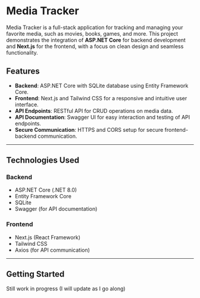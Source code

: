 # Media Tracker

Media Tracker is a full-stack application for tracking and managing your favorite media, such as movies, books, games, and more. This project demonstrates the integration of **ASP.NET Core** for backend development and **Next.js** for the frontend, with a focus on clean design and seamless functionality.

## Features

- **Backend**: ASP.NET Core with SQLite database using Entity Framework Core.
- **Frontend**: Next.js and Tailwind CSS for a responsive and intuitive user interface.
-  **API Endpoints**: RESTful API for CRUD operations on media data.
- **API Documentation**: Swagger UI for easy interaction and testing of API endpoints.
- **Secure Communication**: HTTPS and CORS setup for secure frontend-backend communication.

---

## Technologies Used

### **Backend**
- ASP.NET Core (.NET 8.0)
- Entity Framework Core
- SQLite
- Swagger (for API documentation)

### **Frontend**
- Next.js (React Framework)
- Tailwind CSS
- Axios (for API communication)

---

## Getting Started

Still work in progress (I will update as I go along)
